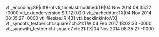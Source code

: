vti_encoding:SR|utf8-nl
vti_timelastmodified:TR|04 Nov 2014 08:35:27 -0000
vti_extenderversion:SR|12.0.0.0
vti_cacheddtm:TX|04 Nov 2014 08:35:27 -0000
vti_filesize:IR|431
vti_backlinkinfo:VX|
vti_syncofs_testbericht.square7.ch\:21:TW|04 Feb 2017 18:02:33 -0000
vti_syncwith_testbericht.square7.ch\:21:TX|04 Nov 2014 08:35:27 -0000
